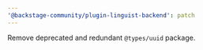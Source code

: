 ```yaml
---
'@backstage-community/plugin-linguist-backend': patch
---
```


Remove deprecated and redundant `@types/uuid` package.
